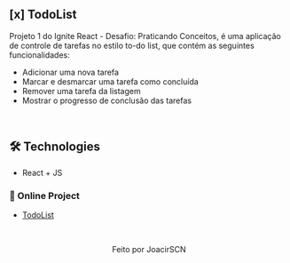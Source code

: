 ## [x] TodoList
Projeto 1 do Ignite React - Desafio: Praticando Conceitos, é uma aplicação de controle de tarefas no estilo to-do list, que contém as seguintes funcionalidades:
  - Adicionar uma nova tarefa
  - Marcar e desmarcar uma tarefa como concluída
  - Remover uma tarefa da listagem
  - Mostrar o progresso de conclusão das tarefas

&nbsp;

## 🛠️ Technologies

* React + JS

### 🔗 Online Project
* [TodoList](https://todo-list-lilac-tau.vercel.app/)

&nbsp;

<p align="center">Feito por JoacirSCN</p>
